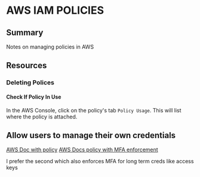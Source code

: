 # AWS IAM POLICIES

## Summary

Notes on managing policies in AWS

## Resources

### Deleting Polices

#### Check If Policy In Use

In the AWS Console, click on the policy's tab `Policy Usage`. This will list
where the policy is attached.

## Allow users to manage their own credentials

[AWS Doc with policy](https://docs.aws.amazon.com/IAM/latest/UserGuide/reference_policies_examples_aws_my-sec-creds-self-manage-no-mfa.html)
[AWS Docs policy with MFA enforcement](https://docs.aws.amazon.com/IAM/latest/UserGuide/reference_policies_examples_aws_my-sec-creds-self-manage.html)

I prefer the second which also enforces MFA for long term creds like access keys